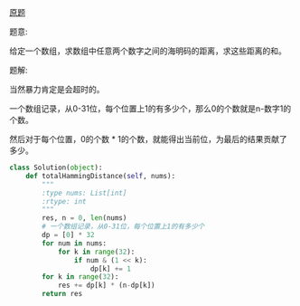 [原题](https://leetcode.com/problems/total-hamming-distance)

题意:

给定一个数组，求数组中任意两个数字之间的海明码的距离，求这些距离的和。

题解:

当然暴力肯定是会超时的。

一个数组记录，从0-31位，每个位置上1的有多少个，那么0的个数就是n-数字1的个数。

然后对于每个位置，0的个数 * 1的个数，就能得出当前位，为最后的结果贡献了多少。

```Python
class Solution(object):
    def totalHammingDistance(self, nums):
        """
        :type nums: List[int]
        :rtype: int
        """
        res, n = 0, len(nums) 
        # 一个数组记录，从0-31位，每个位置上1的有多少个
        dp = [0] * 32
        for num in nums:
            for k in range(32):
                if num & (1 << k):
                    dp[k] += 1
        for k in range(32):
            res += dp[k] * (n-dp[k])
        return res
```